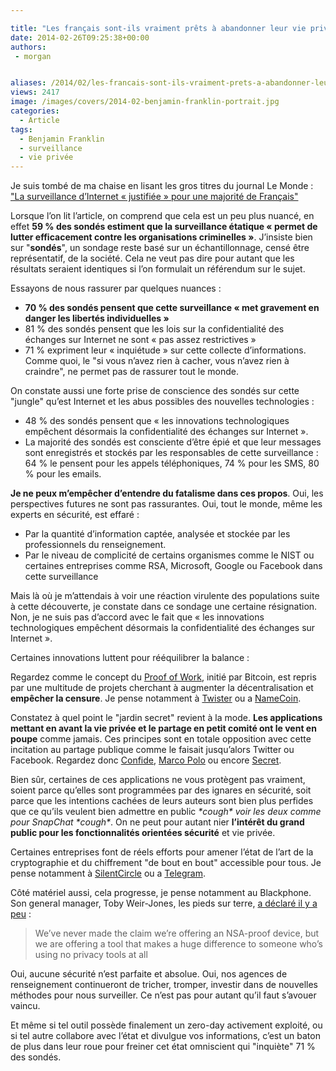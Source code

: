```yaml
---

title: "Les français sont-ils vraiment prêts à abandonner leur vie privée ?"
date: 2014-02-26T09:25:38+00:00
authors:
 - morgan


aliases: /2014/02/les-francais-sont-ils-vraiment-prets-a-abandonner-leur-vie-privee/
views: 2417
image: /images/covers/2014-02-benjamin-franklin-portrait.jpg
categories:
  - Article
tags:
  - Benjamin Franklin
  - surveillance
  - vie privée
---
```

Je suis tombé de ma chaise en lisant les gros titres du journal Le Monde : ["La surveillance d’Internet « justifiée » pour une majorité de Français"](http://www.lemonde.fr/technologies/article/2014/02/25/la-surveillance-d-internet-justifiee-pour-une-majorite-de-francais_4372732_651865.html)

Lorsque l’on lit l’article, on comprend que cela est un peu plus nuancé, en effet **59 % des sondés estiment que la surveillance étatique « permet de lutter efficacement contre les organisations criminelles »**. J’insiste bien sur "**sondés**", un sondage reste basé sur un échantillonnage, censé être représentatif, de la société. Cela ne veut pas dire pour autant que les résultats seraient identiques si l’on formulait un référendum sur le sujet.

Essayons de nous rassurer par quelques nuances :

  * **70 % des sondés pensent que cette surveillance « met gravement en danger les libertés individuelles »**
  * 81 % des sondés pensent que les lois sur la confidentialité des échanges sur Internet ne sont « pas assez restrictives »
  * 71 % expriment leur « inquiétude » sur cette collecte d’informations. Comme quoi, le "si vous n’avez rien à cacher, vous n’avez rien à craindre", ne permet pas de rassurer tout le monde.

On constate aussi une forte prise de conscience des sondés sur cette "jungle" qu’est Internet et les abus possibles des nouvelles technologies :

  * 48 % des sondés pensent que « les innovations technologiques empêchent désormais la confidentialité des échanges sur Internet ».
  * La majorité des sondés est consciente d’être épié et que leur messages sont enregistrés et stockés par les responsables de cette surveillance : 64 % le pensent pour les appels téléphoniques, 74 % pour les SMS, 80 % pour les emails.

**Je ne peux m’empêcher d’entendre du fatalisme dans ces propos**. Oui, les perspectives futures ne sont pas rassurantes. Oui, tout le monde, même les experts en sécurité, est effaré :

  * Par la quantité d’information captée, analysée et stockée par les professionnels du renseignement.
  * Par le niveau de complicité de certains organismes comme le NIST ou certaines entreprises comme RSA, Microsoft, Google ou Facebook dans cette surveillance

Mais là où je m’attendais à voir une réaction virulente des populations suite à cette découverte, je constate dans ce sondage une certaine résignation. Non, je ne suis pas d’accord avec le fait que « les innovations technologiques empêchent désormais la confidentialité des échanges sur Internet ».

Certaines innovations luttent pour rééquilibrer la balance :

Regardez comme le concept du [Proof of Work](http://en.wikipedia.org/wiki/Proof-of-work_system), initié par Bitcoin, est repris par une multitude de projets cherchant à augmenter la décentralisation et **empêcher la censure**. Je pense notamment à [Twister](http://linuxfr.org/news/twister-un-microblog-opensource-p2p) ou a [NameCoin](http://namecoin.info/).

Constatez à quel point le "jardin secret" revient à la mode. **Les applications mettant en avant la vie privée et le partage en petit comité ont le vent en poupe** comme jamais. Ces principes sont en totale opposition avec cette incitation au partage publique comme le faisait jusqu’alors Twitter ou Facebook. Regardez donc [Confide](https://getconfide.com/), [Marco Polo](http://techcrunch.com/2013/12/29/marco-polo/) ou encore  [Secret](https://www.secret.ly/).

Bien sûr, certaines de ces applications ne vous protègent pas vraiment, soient parce qu’elles sont programmées par des ignares en sécurité, soit parce que les intentions cachées de leurs auteurs sont bien plus perfides que ce qu’ils veulent bien admettre en public _\*cough\* voir les deux comme pour SnapChat \*cough\*_. On ne peut pour autant nier **l’intérêt du grand public pour les fonctionnalités orientées sécurité** et vie privée.

Certaines entreprises font de réels efforts pour amener l’état de l’art de la cryptographie et du chiffrement "de bout en bout" accessible pour tous. Je pense notamment à [SilentCircle](https://silentcircle.com/) ou a [Telegram](https://www.telegram.org).

Côté matériel aussi, cela progresse, je pense notamment au Blackphone. Son general manager, Toby Weir-Jones, les pieds sur terre, [a déclaré il y a peu](http://techcrunch.com/2014/02/24/blackphone-pre-orders/?utm_content=buffer082d9&utm_medium=social&utm_source=twitter.com&utm_campaign=buffer) :

> We’ve never made the claim we’re offering an NSA-proof device, but we are offering a tool that makes a huge difference to someone who’s using no privacy tools at all

Oui, aucune sécurité n’est parfaite et absolue. Oui, nos agences de renseignement continueront de tricher, tromper, investir dans de nouvelles méthodes pour nous surveiller. Ce n’est pas pour autant qu’il faut s’avouer vaincu.

Et même si tel outil possède finalement un zero-day activement exploité, ou si tel autre collabore avec l’état et divulgue vos informations, c’est un baton de plus dans leur roue pour freiner cet état omniscient qui "inquiète" 71 % des sondés.
